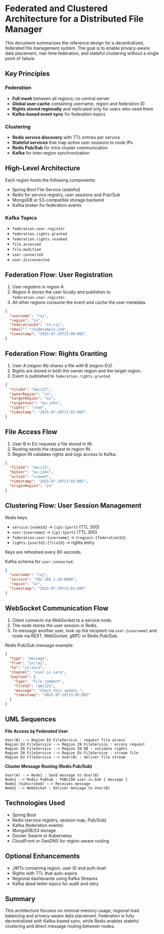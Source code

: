 # Federated and Clustered Architecture for a Distributed File Manager

This document summarizes the reference design for a decentralized, federated file management system. The goal is to enable privacy-aware data placement, real-time federation, and stateful clustering without a single point of failure.

## Key Principles

### Federation
- **Full mesh** between all regions; no central server
- **Global user cache** containing username, region and federation ID
- **Rights stored regionally** and replicated only for users who need them
- **Kafka-based event sync** for federation topics

### Clustering
- **Redis service discovery** with TTL entries per service
- **Stateful services** that map active user sessions to node IPs
- **Redis Pub/Sub** for intra-cluster communication
- **Kafka** for inter-region synchronization

## High-Level Architecture

Each region hosts the following components:
- Spring Boot File Service (stateful)
- Redis for service registry, user sessions and Pub/Sub
- MongoDB or S3-compatible storage backend
- Kafka broker for federation events

### Kafka Topics
- `federation.user.register`
- `federation.rights.granted`
- `federation.rights.revoked`
- `file.accessed`
- `file.modified`
- `user.connected`
- `user.disconnected`

## Federation Flow: User Registration
1. User registers in region A.
2. Region A stores the user locally and publishes to `federation.user.register`.
3. All other regions consume the event and cache the user metadata.

```json
{
  "username": "raj",
  "region": "in",
  "federationId": "in:raj",
  "email": "raj@example.com",
  "timestamp": "2025-07-29T13:00:00Z"
}
```

## Federation Flow: Rights Granting
1. User A (region IN) shares a file with B (region EU).
2. Rights are stored in both the owner region and the target region.
3. Event is published to `federation.rights.granted`.

```json
{
  "fileId": "abc123",
  "ownerRegion": "in",
  "targetRegion": "eu",
  "targetUser": "eu:john",
  "rights": "read",
  "timestamp": "2025-07-29T13:01:00Z"
}
```

## File Access Flow
1. User B in EU requests a file stored in IN.
2. Routing sends the request to region IN.
3. Region IN validates rights and logs access to Kafka.

```json
{
  "fileId": "abc123",
  "byUser": "eu:john",
  "action": "viewed",
  "timestamp": "2025-07-29T13:02:00Z",
  "originRegion": "in"
}
```

## Clustering Flow: User Session Management

Redis keys:
- `service:{nodeId}` → `{ip}:{port}` (TTL 300)
- `user:{username}` → `{ip}:{port}` (TTL 300)
- `federation:user:{username}` → `{region}:{federationId}`
- `rights:{userId}:{fileId}` → rights entry

Keys are refreshed every 60 seconds.

Kafka schema for `user.connected`:
```json
{
  "username": "raj",
  "service": "192.168.1.20:8080",
  "region": "in",
  "timestamp": "2025-07-29T13:03:00Z"
}
```

## WebSocket Communication Flow
1. Client connects via WebSocket to a service node.
2. The node stores the user session in Redis.
3. To message another user, look up the recipient via `user:{username}` and route via REST, WebSocket, gRPC or Redis Pub/Sub.

Redis Pub/Sub message example:
```json
{
  "type": "message",
  "from": "in:raj",
  "to": "in:sara",
  "channel": "user.in.sara",
  "payload": {
    "type": "file_comment",
    "fileId": "abc123",
    "message": "Check this update.",
    "timestamp": "2025-07-29T13:05:00Z"
  }
}
```

## UML Sequences

**File Access by Federated User**
```
User(B) --> Region EU FileService : request file access
Region EU FileService --> Region IN FileService : access request
Region IN FileService --> Region IN DB : validate rights
Region IN FileService --> Region EU FileService : stream file
Region EU FileService --> User(B) : deliver file stream
```

**Cluster Message Routing (Redis Pub/Sub)**
```
User(A) --> Node1 : Send message to User(B)
Node1 --> Redis PubSub : PUBLISH user.in.bob { message }
Node2 (Subscribed) --> Receives message
Node2 --> WebSocket : Deliver message to User(B)
```

## Technologies Used
- Spring Boot
- Redis (service registry, session map, Pub/Sub)
- Kafka (federation events)
- MongoDB/S3 storage
- Docker Swarm or Kubernetes
- CloudFront or GeoDNS for region-aware routing

## Optional Enhancements
- JWTs containing region, user ID and auth level
- Rights with TTL that auto-expire
- Regional dashboards using Kafka Streams
- Kafka dead-letter topics for audit and retry

## Summary
This architecture focuses on minimal memory usage, regional load balancing and privacy-aware data placement. Federation is fully decentralized with Kafka-based sync, while Redis enables stateful clustering and direct message routing between nodes.
